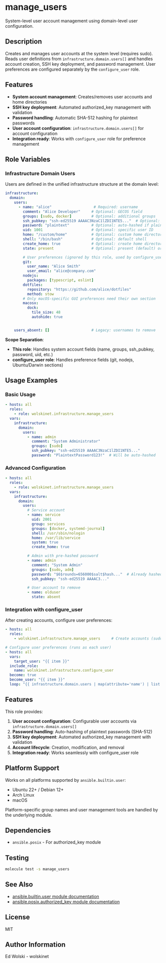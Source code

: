 # manage_users

System-level user account management using domain-level user configuration.

## Description

Creates and manages user accounts at the system level (requires sudo). Reads user definitions from `infrastructure.domain.users[]` and handles account creation, SSH key deployment, and password management. User preferences are configured separately by the `configure_user` role.

## Features

- **System account management**: Creates/removes user accounts and home directories
- **SSH key deployment**: Automated authorized_key management with validation
- **Password handling**: Automatic SHA-512 hashing for plaintext passwords
- **User account configuration**: `infrastructure.domain.users[]` for account configuration
- **Integration ready**: Works with `configure_user` role for preference management

## Role Variables

### Infrastructure Domain Users

Users are defined in the unified infrastructure structure at the domain level:

```yaml
infrastructure:
  domain:
    users:
      - name: "alice"                   # Required: username
        comment: "Alice Developer"     # Optional: GECOS field
        groups: [sudo, docker]         # Optional: additional groups
        ssh_pubkey: "ssh-ed25519 AAAAC3NzaC1lZDI1NTE5..."  # Optional: SSH public key
        password: "plaintext"          # Optional: auto-hashed if plaintext
        uid: 1001                      # Optional: specific user ID
        home: "/custom/home"           # Optional: custom home directory
        shell: "/bin/bash"             # Optional: default shell
        create_home: true              # Optional: create home directory
        state: present                 # Optional: present (default) or absent

        # User preferences (ignored by this role, used by configure_user)
        git:
          user_name: "Alice Smith"
          user_email: "alice@company.com"
        nodejs:
          packages: [typescript, eslint]
        dotfiles:
          repository: "https://github.com/alice/dotfiles"
          method: stow
        # Only macOS-specific GUI preferences need their own section
        macosx:
          dock:
            tile_size: 48
            autohide: true


    users_absent: []                   # Legacy: usernames to remove
```

**Scope Separation**:
- **This role**: Handles system account fields (name, groups, ssh_pubkey, password, uid, etc.)
- **configure_user role**: Handles preference fields (git, nodejs, Ubuntu/Darwin sections)
## Usage Examples

### Basic Usage
```yaml
- hosts: all
  roles:
    - role: wolskinet.infrastructure.manage_users
  vars:
    infrastructure:
      domain:
        users:
          - name: admin
            comment: "System Administrator"
            groups: [sudo]
            ssh_pubkey: "ssh-ed25519 AAAAC3NzaC1lZDI1NTE5..."
            password: "PlaintextPassword123!"  # Will be auto-hashed
```

### Advanced Configuration
```yaml
- hosts: all
  roles:
    - role: wolskinet.infrastructure.manage_users
  vars:
    infrastructure:
      domain:
        users:
          # Service account
          - name: service
            uid: 2001
            group: services
            groups: [docker, systemd-journal]
            shell: /usr/sbin/nologin
            home: /var/lib/service
            system: true
            create_home: true

          # Admin with pre-hashed password
          - name: admin
            comment: "System Admin"
            groups: [sudo, adm]
            password: "$6$rounds=656000$salt$hash..."  # Already hashed
            ssh_pubkey: "ssh-ed25519 AAAAC3..."

          # User account to remove
          - name: olduser
            state: absent
```

### Integration with configure_user

After creating accounts, configure user preferences:

```yaml
- hosts: all
  roles:
    - wolskinet.infrastructure.manage_users     # Create accounts (sudo)

# Configure user preferences (runs as each user)
- hosts: all
  vars:
    target_user: "{{ item }}"
  include_role:
    name: wolskinet.infrastructure.configure_user
  become: true
  become_user: "{{ item }}"
  loop: "{{ infrastructure.domain.users | map(attribute='name') | list }}"
```

## Features

This role provides:

1. **User account configuration**: Configurable user accounts via `infrastructure.domain.users[]`
2. **Password handling**: Auto-hashing of plaintext passwords (SHA-512)
3. **SSH key deployment**: Automated authorized_key management with validation
4. **Account lifecycle**: Creation, modification, and removal
5. **Integration ready**: Works seamlessly with configure_user role

## Platform Support

Works on all platforms supported by `ansible.builtin.user`:
- Ubuntu 22+ / Debian 12+
- Arch Linux
- macOS

Platform-specific group names and user management tools are handled by the underlying module.

## Dependencies

- `ansible.posix` - For authorized_key module

## Testing

```bash
molecule test -s manage_users
```

## See Also

- [ansible.builtin.user module documentation](https://docs.ansible.com/ansible/latest/collections/ansible/builtin/user_module.html)
- [ansible.posix.authorized_key module documentation](https://docs.ansible.com/ansible/latest/collections/ansible/posix/authorized_key_module.html)

## License

MIT

## Author Information

Ed Wolski - wolskinet
